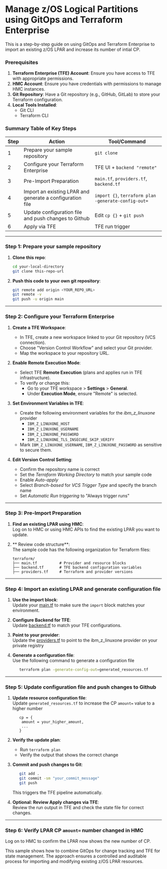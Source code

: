 # Manage z/OS Logical Partitions using GitOps and Terraform Enterprise

This is a step-by-step guide on using GitOps and Terraform Enterprise to import an existing z/OS LPAR and increase its number of intial CP.

### Prerequisites
1.  **Terraform Enterprise (TFE) Account**: Ensure you have access to TFE with appropriate permissions.
2.  **HMC Account**: Ensure you have credentials with permissions to manage HMC instances.
3.  **Git Repository**: Have a Git repository (e.g., GitHub, GitLab) to store your Terraform configuration.
4.  **Local Tools Installed**:
    *   Git CLI 
    *   Terraform CLI 

### Summary Table of Key Steps
| Step | Action | Tool/Command |
|------|--------|--------------|
| 1 | Prepare your sample repository | `git clone` |
| 2 | Configure your Terraform Enterprise | TFE UI + `backend "remote"` |
| 3 | Pre-Import Preparation | `main.tf`, `providers.tf`, `backend.tf` |
| 4 | Import an existing LPAR and generate a configuration file  | `import {}`, `terraform plan -generate-config-out=` |
| 5 | Update configuration file and push changes to Github | Edit `cp {}` + `git push` |
| 6 | Apply via TFE | TFE run trigger |
---
###  Step 1: Prepare your sample repository
1.  **Clone this repo**:
    ```bash
    cd your-local-directory
    git clone this-repo-url
    ```

2.  **Push this code to your own git repository**:
    ```bash
    git remote add origin <YOUR_REPO_URL>
    git remote -v
    git push -u origin main
    ```

---
###  Step 2: Configure your Terraform Enterprise
1. **Create a TFE Workspace**:
    *   In TFE, create a new workspace linked to your Git repository (VCS connection).
    *   Choose "Version Control Workflow" and select your Git provider.
    *   Map the workspace to your repository URL.
  
2. **Enable Remote Execution Mode**:
    *   Select TFE **Remote Execution** (plans and applies run in TFE infrastructure).
    *   To verify or change this:
        *   Go to your TFE workspace > **Settings** > **General**.
        *   Under **Execution Mode**, ensure "Remote" is selected.
3. **Set Environment Variables in TFE**:
    *   Create the following environment variables for the *ibm_z_linuxone* provider
        *   `IBM_Z_LINUXONE_HOST`
        *   `IBM_Z_LINUXONE_USERNAME` 
        *   `IBM_Z_LINUXONE_PASSWORD` 
        *   `IBM_Z_LINUXONE_TLS_INSECURE_SKIP_VERIFY`
    *   Mark  `IBM_Z_LINUXONE_USERNAME`, `IBM_Z_LINUXONE_PASSWORD`  as sensitive to secure them.
4. **Edit Version Control Setting**:
    * Confirm the repository name is correct
    * Set the *Terraform Working Directory* to match your sample code
    * Enable *Auto-apply*
    * Select *Branch-based* for *VCS Trigger Type* and specify the branch name
    * Set *Automatic Run triggering* to "Always trigger runs"

---
### Step 3: Pre-Import Preparation
1. **Find an existing LPAR using HMC**:  
   Log on to HMC or using HMC APIs to find the existing LPAR you want to update.

2. ** Review code structure**:  
   The sample code has the following organization for Terraform files:  
   ```
   terraform/
   ├── main.tf          # Provider and resource blocks
   ├── backend.tf       # TFE backend configuration variables
   ├── providers.tf     # Terraform and provider versions
   ``` 
---

### Step 4: Import an existing LPAR and generate configuration file
1. **Use the import block**:  
   Update your [main.tf](terraform/main.tf) to make sure the `import` block matches your environment. 

2. **Configure Backend for TFE**:  
   Update [backend.tf](terraform/backend.tf) to match your TFE configurations.  

3. **Point to your provider**:  
   Update the [providers.tf](terraform/providers.tf) to point to the ibm_z_linuxone provider on your private registry

4. **Generate a configuration file**:  
   Use the following command to generate a configuration file
   ```bash
      terraform plan -generate-config-out=generated_resources.tf
---

### Step 5: Update configuration file and push changes to Github
1. **Update resource configuration file**:  
   Update `generated_resources.tf` to increase the CP `amount=` value to a higher number
   ```hcl
      cp = {
       amount = your_higher_amount,
       ...
      }
   ```

2. **Verify the update plan**:  
   - Run `terraform plan` 
   - Verify the output that shows the correct change
  
3. **Commit and push changes to Git**:  
   ```bash
      git add .
      git commit -sm "your_commit_message"
      git push
   ```
   This triggers the TFE pipeline automatically.

4. **Optional: Review Apply changes via TFE**:  
   Review the run output in TFE and check the state file for correct changes.
---

### Step 6: Verify LPAR CP `amount=` number changed in HMC
   Log on to HMC to confirm the LPAR now shows the new number of CP.

This sample shows how to combine GitOps for change tracking and TFE for state management. The approach ensures a controlled and auditable process for importing and modifying existing z/OS LPAR resources.
